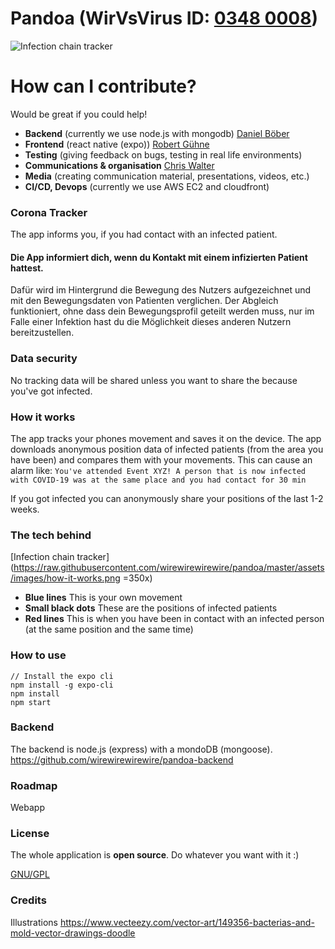#  Pandoa (WirVsVirus ID: [0348 0008](thttps://airtable.com/shrs71ccUVKyvLlUA/tbl6Br4W3IyPGk1jt/viw7AlEju6qFtXJqL?blocks=hide))



![Infection chain tracker](https://raw.githubusercontent.com/wirewirewirewire/pandoa/master/assets/images/infection-chain-tracker.png)

# How can I contribute?

Would be great if you could help!

- **Backend** (currently we use node.js with mongodb) [Daniel Böber](https://github.com/smarthomeagentur)
- **Frontend** (react native (expo)) [Robert Gühne](https://github.com/Utzel-Butzel)
- **Testing** (giving feedback on bugs, testing in real life environments)
- **Communications & organisation** [Chris Walter]()
- **Media** (creating communication material, presentations, videos, etc.)
- **CI/CD, Devops** (currently we use AWS EC2 and cloudfront)

### Corona Tracker

The app informs you, if you had contact with an infected patient.

#### Die App informiert dich, wenn du Kontakt mit einem infizierten Patient hattest.

Dafür wird im Hintergrund die Bewegung des Nutzers aufgezeichnet und mit den Bewegungsdaten von Patienten verglichen.
Der Abgleich funktioniert, ohne dass dein Bewegungsprofil geteilt werden muss, nur im Falle einer Infektion hast du die Möglichkeit dieses anderen Nutzern bereitzustellen.

### Data security

No tracking data will be shared unless you want to share the because you've got infected.

### How it works

The app tracks your phones movement and saves it on the device.
The app downloads anonymous position data of infected patients (from the area you have been) and compares them with your movements.
This can cause an alarm like: `You've attended Event XYZ! A person that is now infected with COVID-19 was at the same place and you had contact for 30 min`

If you got infected you can anonymously share your positions of the last 1-2 weeks.

### The tech behind

[Infection chain tracker](https://raw.githubusercontent.com/wirewirewirewire/pandoa/master/assets/images/how-it-works.png =350x)

- **Blue lines** This is your own movement
- **Small black dots** These are the positions of infected patients
- **Red lines** This is when you have been in contact with an infected person (at the same position and the same time)

### How to use

```
// Install the expo cli
npm install -g expo-cli
npm install
npm start
```

### Backend
The backend is node.js (express) with a mondoDB (mongoose).
https://github.com/wirewirewirewire/pandoa-backend

### Roadmap

Webapp

### License

The whole application is **open source**. Do whatever you want with it :)

[GNU/GPL](https://github.com/wirewirewirewire/pandoa/blob/master/LICENSE)

### Credits

Illustrations
https://www.vecteezy.com/vector-art/149356-bacterias-and-mold-vector-drawings-doodle
